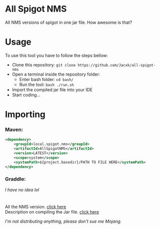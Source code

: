 # All Spigot NMS
All NMS versions of spigot in one jar file. How awesome is that?

# Usage
To use this tool you have to follow the steps bellow:
* Clone this repository: `git clone https://github.com/Jacxk/all-spigot-nms`
* Open a terminal inside the repository folder:
  * Enter bash folder: `cd bash/`
  * Run the tool: `bash ./run.sh`
* Import the compiled jar file into your IDE
* Start coding...

# Importing
### Maven:
```xml
<dependency>
    <groupId>local.spigot.nms</groupId>
    <artifactId>AllSpigotNMS</artifactId>
    <version>LATEST</version>
    <scope>system</scope>
    <systemPath>${project.basedir}/PATH TO FILE HERE</systemPath>
</dependency>
```
### Graddle:
*I have no idea lol*

#
All the NMS version. [click here](/extracted_files)\
Description on compiling the Jar file. [click here](/bash)

*I'm not distributing anything, please don't sue me Mojang.*